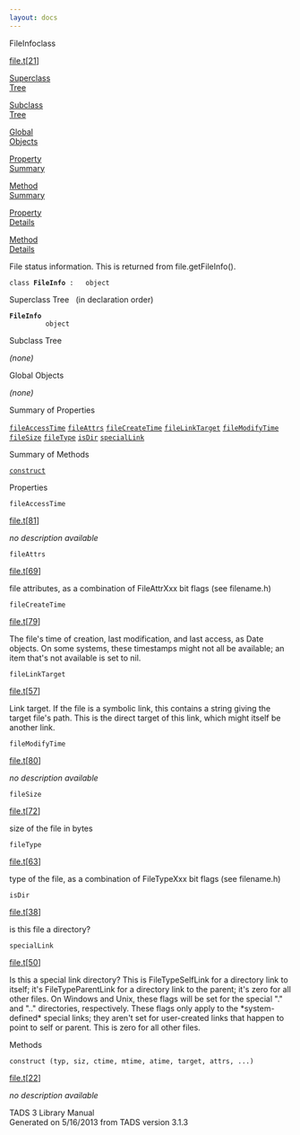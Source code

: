 ```yaml
---
layout: docs
---
```

<span class="title">FileInfo</span><span class="type">class</span>

[file.t](../file/file.t.html)\[[21](../source/file.t.html#21)\]

[Superclass  
Tree](#_SuperClassTree_)

[Subclass  
Tree](#_SubClassTree_)

[Global  
Objects](#_ObjectSummary_)

[Property  
Summary](#_PropSummary_)

[Method  
Summary](#_MethodSummary_)

[Property  
Details](#_Properties_)

[Method  
Details](#_Methods_)



File status information. This is returned from file.getFileInfo().

`class `**`FileInfo`**` :   object`



<span id="_SuperClassTree_"></span>



<span class="hdln">Superclass Tree</span>   (in declaration order)



**`FileInfo`**  
`         object`  
<span id="_SubClassTree_"></span>



<span class="hdln">Subclass Tree</span>  



*(none)* <span id="_ObjectSummary_"></span>



<span class="hdln">Global Objects</span>  



*(none)* <span id="_PropSummary_"></span>



<span class="hdln">Summary of Properties</span>  



[`fileAccessTime`](#fileAccessTime) [`fileAttrs`](#fileAttrs) [`fileCreateTime`](#fileCreateTime) [`fileLinkTarget`](#fileLinkTarget) [`fileModifyTime`](#fileModifyTime) [`fileSize`](#fileSize) [`fileType`](#fileType) [`isDir`](#isDir) [`specialLink`](#specialLink)

<span id="_MethodSummary_"></span>



<span class="hdln">Summary of Methods</span>  



[`construct`](#construct)

<span id="_Properties_"></span>



<span class="hdln">Properties</span>  



<span id="fileAccessTime"></span>

`fileAccessTime`

[file.t](../file/file.t.html)\[[81](../source/file.t.html#81)\]



*no description available*



<span id="fileAttrs"></span>

`fileAttrs`

[file.t](../file/file.t.html)\[[69](../source/file.t.html#69)\]



file attributes, as a combination of FileAttrXxx bit flags (see
filename.h)



<span id="fileCreateTime"></span>

`fileCreateTime`

[file.t](../file/file.t.html)\[[79](../source/file.t.html#79)\]



The file's time of creation, last modification, and last access, as Date
objects. On some systems, these timestamps might not all be available;
an item that's not available is set to nil.



<span id="fileLinkTarget"></span>

`fileLinkTarget`

[file.t](../file/file.t.html)\[[57](../source/file.t.html#57)\]



Link target. If the file is a symbolic link, this contains a string
giving the target file's path. This is the direct target of this link,
which might itself be another link.



<span id="fileModifyTime"></span>

`fileModifyTime`

[file.t](../file/file.t.html)\[[80](../source/file.t.html#80)\]



*no description available*



<span id="fileSize"></span>

`fileSize`

[file.t](../file/file.t.html)\[[72](../source/file.t.html#72)\]



size of the file in bytes



<span id="fileType"></span>

`fileType`

[file.t](../file/file.t.html)\[[63](../source/file.t.html#63)\]



type of the file, as a combination of FileTypeXxx bit flags (see
filename.h)



<span id="isDir"></span>

`isDir`

[file.t](../file/file.t.html)\[[38](../source/file.t.html#38)\]



is this file a directory?



<span id="specialLink"></span>

`specialLink`

[file.t](../file/file.t.html)\[[50](../source/file.t.html#50)\]



Is this a special link directory? This is FileTypeSelfLink for a
directory link to itself; it's FileTypeParentLink for a directory link
to the parent; it's zero for all other files. On Windows and Unix, these
flags will be set for the special "." and ".." directories,
respectively. These flags only apply to the \*system-defined\* special
links; they aren't set for user-created links that happen to point to
self or parent. This is zero for all other files.



<span id="_Methods_"></span>



<span class="hdln">Methods</span>  



<span id="construct"></span>

`construct (typ, siz, ctime, mtime, atime, target, attrs, ...)`

[file.t](../file/file.t.html)\[[22](../source/file.t.html#22)\]



*no description available*





TADS 3 Library Manual  
Generated on 5/16/2013 from TADS version 3.1.3


